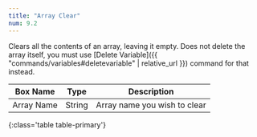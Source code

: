 ```yaml
---
title: "Array Clear"
num: 9.2
---
```


Clears all the contents of an array, leaving it empty. Does not delete the array itself, you must use [Delete Variable]({{ "commands/variables#deletevariable" | relative_url }}) command for that instead.

| Box Name | Type | Description | 
|-------|--------|--------
Array Name | String | Array name you wish to clear
{:class='table table-primary'}







